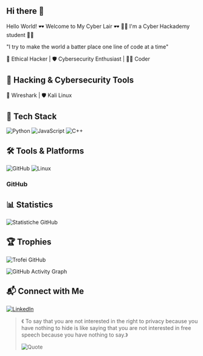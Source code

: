 ## Hi there 👋
  Hello World!
🕶️ Welcome to My Cyber Lair 🕶️
👩‍💻 I'm a Cyber Hackademy student 👩‍💻

"I try to make the world a batter place one line of code at a time"

🚀 Ethical Hacker | 🛡️ Cybersecurity Enthusiast | 👨‍💻 Coder


## 🎯 Hacking & Cybersecurity Tools
📡 Wireshark | 🛡️ Kali Linux


## 🚀 Tech Stack
![Python](https://img.shields.io/badge/Python-3776AB?style=for-the-badge&logo=python&logoColor=white)  ![JavaScript](https://img.shields.io/badge/JavaScript-F7DF1E?style=for-the-badge&logo=javascript&logoColor=black)  ![C++](https://img.shields.io/badge/C++-00599C?style=for-the-badge&logo=c%2B%2B&logoColor=white) 

## 🛠️ Tools & Platforms  
![GitHub](https://img.shields.io/badge/GitHub-181717?style=for-the-badge&logo=github&logoColor=white)
![Linux](https://img.shields.io/badge/Linux-FCC624?style=for-the-badge&logo=linux&logoColor=black)

### GitHub
## 📊 Statistics
![Statistiche GitHub](https://github-readme-stats.vercel.app/api?username=ldcostanzo&show_icons=true&theme=radical)
## 🏆 Trophies
![Trofei GitHub](https://github-profile-trophy.vercel.app/?username=ldcostanzo&theme=onestar)

![GitHub Activity Graph](https://github-readme-activity-graph.vercel.app/graph?username=ldcostanzo&theme=github)


## 📬 Connect with Me
[![LinkedIn](https://img.shields.io/badge/LinkedIn-0077B5?style=for-the-badge&logo=linkedin&logoColor=white)](https://linkedin.com/in/laura-di-costanzo-955a5022b/)


> 《 To say that you are not interested in the right to privacy because you have nothing to hide is like saying that you are not interested in free speech because you have nothing to say.》
>
> ![Quote](https://img.shields.io/badge/Edward_Snowden-black?style=for-the-badge)
